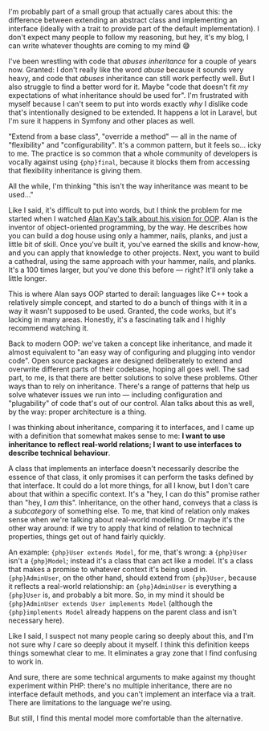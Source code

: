 I'm probably part of a small group that actually cares about this: the difference between extending an abstract class and implementing an interface (ideally with a trait to provide part of the default implementation). I don't expect many people to follow my reasoning, but hey, it's my blog, I can write whatever thoughts are coming to my mind 😅 

I've been wrestling with code that _abuses inheritance_ for a couple of years now. Granted: I don't really like the word _abuse_ because it sounds very heavy, and code that _abuses_ inheritance can still work perfectly well. But I also struggle to find a better word for it. Maybe "code that doesn't fit _my_ expectations of what inheritance should be used for". I'm frustrated with myself because I can't seem to put into words exactly _why_ I dislike code that's intentionally designed to be extended. It happens a lot in Laravel, but I'm sure it happens in Symfony and other places as well. 

"Extend from a base class", "override a method" — all in the name of "flexibility" and "configurability". It's a common pattern, but it feels so… icky to me. The practice is so common that a whole community of developers is vocally against using `{php}final`, because it blocks them from accessing that flexibility inheritance is giving them.

All the while, I'm thinking "this isn't the way inheritance was meant to be used…"

Like I said, it's difficult to put into words, but I think the problem for me started when I watched [Alan Kay's talk about his vision for OOP](https://youtu.be/oKg1hTOQXoY?si=wAIxjBuzmwWiR6Ml&t=811). Alan is the inventor of object-oriented programming, by the way. He describes how you can build a dog house using only a hammer, nails, planks, and just a little bit of skill. Once you've built it, you've earned the skills and know-how, and you can apply that knowledge to other projects. Next, you want to build a cathedral, using the same approach with your hammer, nails, and planks. It's a 100 times larger, but you've done this before — right? It'll only take a little longer.

This is where Alan says OOP started to derail: languages like C++ took a relatively simple concept, and started to do a bunch of things with it in a way it wasn't supposed to be used. Granted, the code works, but it's lacking in many areas. Honestly, it's a fascinating talk and I highly recommend watching it.

Back to modern OOP: we've taken a concept like inheritance, and made it almost equivalent to "an easy way of configuring and plugging into vendor code". Open source packages are designed deliberately to extend and overwrite different parts of their codebase, hoping all goes well. The sad part, to me, is that there are better solutions to solve these problems. Other ways than to rely on inheritance. There's a range of patterns that help us solve whatever issues we run into — including configuration and "plugability" of code that's out of our control. Alan talks about this as well, by the way: proper architecture is a thing.

I was thinking about inheritance, comparing it to interfaces, and I came up with a definition that somewhat makes sense to me: **I want to use inheritance to reflect real-world relations; I want to use interfaces to describe technical behaviour**. 

A class that implements an interface doesn't necessarily describe the essence of that class, it only promises it can perform the tasks defined by that interface. It could do a lot more things, for all I know, but I don't care about that within a specific context. It's a "hey, I can do this" promise rather than "hey, I _am_ this". Inheritance, on the other hand, conveys that a class is a _subcategory_ of something else. To me, that kind of relation only makes sense when we're talking about real-world modelling. Or maybe it's the other way around: if we try to apply that kind of relation to technical properties, things get out of hand fairly quickly. 

An example: `{php}User extends Model`, for me, that's wrong: a `{php}User` isn't a `{php}Model`; instead it's a class that can act like a model. It's a class that makes a promise to whatever context it's being used in. `{php}AdminUser`, on the other hand, should extend from `{php}User`, because it reflects a real-world relationship: an `{php}AdminUser` is everything a `{php}User` is, and probably a bit more. So, in my mind it should be `{php}AdminUser extends User implements Model` (although the `{php}implements Model` already happens on the parent class and isn't necessary here).

Like I said, I suspect not many people caring so deeply about this, and I'm not sure why _I_ care so deeply about it myself. I think this definition keeps things somewhat clear to me. It eliminates a gray zone that I find confusing to work in. 

And sure, there are some technical arguments to make against my thought experiment within PHP: there's no multiple inheritance, there are no interface default methods, and you can't implement an interface via a trait. There are limitations to the language we're using. 

But still, I find this mental model more comfortable than the alternative. 